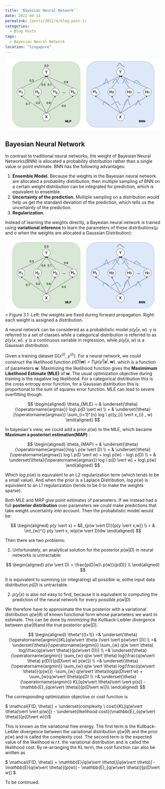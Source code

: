 ```yaml
---
title: 'Bayesian Neural Network'
date: 2022-04-12
permalink: /posts/2022/4/blog-post-1/
categories:
  - Blog Posts
tags:
  - Bayesian Neural Network
location: "Singapore"
---
```

<div align = 'center'>
<img src='/images/bayes_mlp.png' width = "500" >
</div>

## Bayesian Neural Network

In contrast to traditional neural networks, the weight of Bayesian Neural Networks(BNN) is allocated a probability distribution rather than a single value or point estimate. BNN has the following advantages:

1. **Ensemble Model.** Because the weights in the Bayesian neural network are allocated a probability distribution, then multiple sampling of BNN on a certain weight distribution can be integrated for prediction, which is equivalent to ensemble.  
2. **Uncertainty of the prediction.** Multiple sampling on a distribution would help us get the standard deviation of the prediction, which tells us the uncertainty of the prediction.
3. **Regularization.**

Instead of learning the weights directly, a Bayesian neural network is trained using **variational inference** to learn the parameters of these distributions(μ and σ when the weights are allocated a Gaussian Distribution):  

<div align = 'center'>
<img src='/images/bayes_mlp.png' width = "500" >
</div>
> Figure 3.1: Left: the weights are fixed during forward propagation. Right: each weight is assigned a distribution.    

A neural network can be considered as a probabilistic model $p(y \vert x,w)$. y is referred to a set of classes while a categorical distribution is referred to as $p(y \vert x,w)$. y is a continuous variable in regression, while $p(y \vert x,w)$ is a Gaussian distribution.

Given a training dataset D{$x^{(i)}$, $y^{(i)}$}. For a neural network, we could construct the likelihood function $p(D \vert \textbf{w}) = \prod_{i} p(y^{i}  \vert \textbf{x}^{i}, \textbf{w})$. which is a function of parameters $\textbf{w}$. Maximizing the likelihood function gives the **Maximimum Likelihood Estimate (MLE)** of $\textbf{w}$. The usual optimization objective during training is the negative log likelihood. For a categorical distribution this is the cross entropy error function, for a Gaussian distribution this is proportional to the sum of squares error function. MLE can lead to severe overfitting though.  

$$
\begin{aligned}
    \theta_{MLE}  = & \underset{\theta}{\operatorname{argmax}} log\  p(D \vert w) \\
    = & \underset{\theta}{\operatorname{argmax}} \sum_{i=1}^{n} log \ p((y_{i}  \vert x_{i} , w)
\end{aligned}
$$

In bayesian's view, we could add a prior $p(w)$ to the MLE, which became **Maximum a posteriori estimation(MAP)** :  

$$
\begin{aligned}
    \theta_{MAP} = & \underset{\theta}{\operatorname{argmax}}log \ p(w \vert D) \\ 
    = & \underset{\theta}{\operatorname{argmax}} log \ p(D  \vert w) + log\ p(w) - log\ p(D) \\ 
    = & \underset{\theta}{\operatorname{argmax}} log \ p(D  \vert w) + log\ p(w)  
\end{aligned}
$$

    
Which $log\ p(w)$ is equivalent to an L2 regularization term (which tends to be a small value).
And when the prior is a Laplace Distribution, $log\ p(w)$ is equivalent to an L1 regularization (tends to be 0 to make the weights sparse).

Both MLE and MAP give point estimates of parameters. If we instead had a full **posterior distribution** over parameters we could make predictions that take weight uncertainty into account. Then the probabilistic model would be:   

$$
\begin{aligned}
    p(y  \vert x) = &E_{p(w \vert D)}[p(y \vert x,w)] \\ 
    = & \int_{w}^{} p(y \vert x, w)p(w \vert D)dw
\end{aligned}
$$  

Then there are two problems:
1. Unfortunately, an analytical solution for the posterior $p(w \vert D)$
 in neural networks is untractable:
 
 $$
 \begin{aligned}
    p(w \vert D) = \frac{p(D|w)\  p(w)}{p(D)} \\
 \end{aligned}
 $$
 
It is equivalent to summing (or integrating) all possible w, sothe input data distribution $p(D)$ is untractable.

2. $p(y\vert x)$ is also not easy to find, because it is equivalent to computing the prediction of the neural network for every possible $p(w\vert D)$
 
 We therefore have to approximate the true posterior with a variational distribution $q(w\vert \theta )$ of known functional form whose parameters we want to estimate. This can be done by minimizing the Kullback-Leibler divergence between $q(w\vert \theta )$and the true posterior $q(w\vert D )$. 
 
  $$
 \begin{aligned}
    \theta^{(t+1)} =& \underset{\theta}{\operatorname{argmin}}KL[q(w\vert \theta )\vert \vert p(w\vert D)] \\
    =& \underset{\theta}{\operatorname{argmin}} \sum_{w} q(w \vert \theta) log(\frac{q(w\vert \theta)}{p(w\vert D)}) \\
    =& \underset{\theta}{\operatorname{argmin}} \sum_{w} q(w \vert \theta)  log(\frac{q(w\vert \theta) p(D)}{p(D\vert w) p(w)}) \\
    =& \underset{\theta}{\operatorname{argmin}} \sum_{w} q(w \vert \theta)  log(\frac{q(w\vert \theta)}{p(w)}) -\sum_{w} q(w\vert \theta)log(p(D\vert w) + \sum_{w}q(w\vert \theta)p(D) \\
    =& \underset{\theta}{\operatorname{argmin}} KL[q(w\vert \theta)\vert \vert p(s)] - \mathbb{E}_{q(w\vert \theta)}[p(D\vert w)]\\
 \end{aligned}
 $$
 
 The corresponding optimization objective or cost function is
 
 $ \mathcal{F(D, \theta)} = \underset{complexity \ cost}{KL[q(w\vert \theta)\vert \vert p(w)]} - \underset{likelihood cost}{\mathbb{E}_{q(w\vert \theta)}[p(D\vert w)]}$
 
This is known as the variational free energy. The first term is the Kullback-Leibler divergence between the variational distribution $q(w\vert θ)$ and the prior $p(w)$ and is called the complexity cost. The second term is the expected value of the likelihood w.r.t. the variational distribution and is called the likelihood cost. By re-arranging the KL term, the cost function can also be written as

$ \mathcal{F(D, \theta)} = \mathbb{E}_{q(w\vert \theta)}[q(w\vert \theta)] - \mathbb{E}_{q{w\vert \theta}}[p(w)] - \mathbb{E}_{q(w\vert \theta)}[p(D\vert w)] $

To be continued. 
